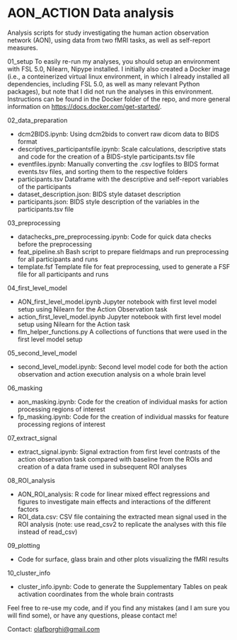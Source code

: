 # AON_ACTION Data analysis

Analysis scripts for study investigating the human action observation network (AON), using data from two fMRI tasks, as well as self-report measures.

01_setup
To easily re-run my analyses, you should setup an environment with FSL 5.0, Nilearn, Nipype installed. I initially also created a Docker image (i.e., a conteinerized virtual linux environment, in which I already installed all dependencies, including FSL 5.0, as well as many relevant Python packages), but note that I did not run the analyses in this environment. Instructions can be found in the Docker folder of the repo, and more general information on https://docs.docker.com/get-started/. 

02_data_preparation
- dcm2BIDS.ipynb: Using dcm2bids to convert raw dicom data to BIDS format
- descriptives_participantsfile.ipynb: Scale calculations, descriptive stats and code for the creation of a BIDS-style participants.tsv file 
- eventfiles.ipynb: Manually converting the .csv logfiles to BIDS format events.tsv files, and sorting them to the respective folders 
- participants.tsv Dataframe with the descriptive and self-report variables of the participants
- dataset_description.json: BIDS style dataset description
- participants.json: BIDS style description of the variables in the participants.tsv file

03_preprocessing 
- datachecks_pre_preprocessing.ipynb: Code for quick data checks before the preprocessing
- feat_pipeline.sh Bash script to prepare fieldmaps and run preprocessing for all participants and runs
- template.fsf Template file for feat preprocessing, used to generate a FSF file for all participants and runs

04_first_level_model
- AON_first_level_model.ipynb Jupyter notebook with first level model setup using Nilearn for the Action Observation task 
- action_first_level_model.ipynb Jupyter notebook with first level model setup using Nilearn for the Action task 
- flm_helper_functions.py A collections of functions that were used in the first level model setup

05_second_level_model
- second_level_model.ipynb: Second level model code for both the action observation and action execution analysis on a whole brain level

06_masking
- aon_masking.ipynb: Code for the creation of individual masks for action processing regions of interest 
- fp_masking.ipynb: Code for the creation of individual massks for feature processing regions of interest 

07_extract_signal
- extract_signal.ipynb: Signal extraction from first level contrasts of the action observation task compared with baseline from the ROIs and creation of a data frame used in subsequent ROI analyses

08_ROI_analysis
- AON_ROI_analysis: R code for linear mixed effect regressions and figures to investigate main effects and interactions of the different factors 
- ROI_data.csv: CSV file containing the extracted mean signal used in the ROI analysis (note: use read_csv2 to replicate the analyses with this file instead of read_csv)

09_plotting
- Code for surface, glass brain and other plots visualizing the fMRI results

10_cluster_info
- cluster_info.ipynb: Code to generate the Supplementary Tables on peak activation coordinates from the whole brain contrasts

Feel free to re-use my code, and if you find any mistakes (and I am sure you will find some), or have any questions, please contact me!

Contact: olafborghi@gmail.com
